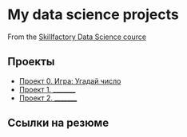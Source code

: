 # My data science projects
From the [Skillfactory Data Science cource](https://skillfactory.ru/data-scientist)

## Проекты

* [Проект 0. Игра: Угадай число](https://github.com/m245942/Sf_project)
* [Проект 1. _______](______)
* [Проект 2. _______](______)

## Ссылки на резюме